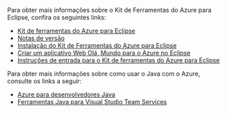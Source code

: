 Para obter mais informações sobre o Kit de Ferramentas do Azure para Eclipse, confira os seguintes links: 

* [Kit de ferramentas do Azure para Eclipse](../eclipse/azure-toolkit-for-eclipse.md) 
* [Notas de versão](https://github.com/Microsoft/azure-tools-for-java/releases) 
* [Instalação do Kit de Ferramentas do Azure para Eclipse](../eclipse/azure-toolkit-for-eclipse-installation.md) 
* [Criar um aplicativo Web Olá, Mundo para o Azure no Eclipse](../eclipse/azure-toolkit-for-eclipse-create-hello-world-web-app.md) 
* [Instruções de entrada para o Kit de ferramentas do Azure para Eclipse](../eclipse/azure-toolkit-for-eclipse-sign-in-instructions.md) 

Para obter mais informações sobre como usar o Java com o Azure, consulte os links a seguir: 

* [Azure para desenvolvedores Java](https://docs.microsoft.com/java/azure/) 
* [Ferramentas Java para Visual Studio Team Services](https://java.visualstudio.com/) 
<!-- TODO: Add URLs for Java in VSCode here --> 
